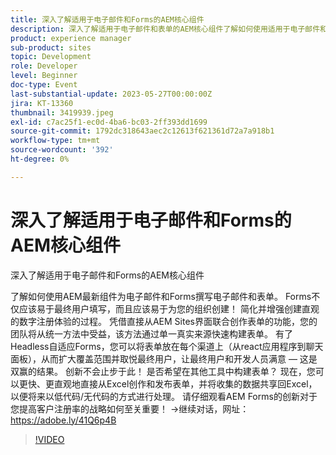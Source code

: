 ```yaml
---
title: 深入了解适用于电子邮件和Forms的AEM核心组件
description: 深入了解适用于电子邮件和表单的AEM核心组件了解如何使用适用于电子邮件和Forms的AEM最新组件撰写电子邮件和表单。 Forms不仅应该易于最终用户填写，而且应该易于为您的组织创建！ 简化并增强创建直观的数字注册体验的过程。 凭借直接从AEM Sites界面联合创作表单的功能，您的团队将从统一方法中受益，该方法通过单一真实来源快速构建表单。 有了Headless自适应Forms，您可以将表单放在每个渠道上（从react应用程序到聊天面板），从而扩大覆盖范围并取悦最终用户，让最终用户和开发人员满意 — 这是双赢的结果。 创新不会止步于此！ 是否希望在其他工具中构建表单？ 现在，您可以更快、更直观地直接从Excel创作和发布表单，并将收集的数据共享回Excel，以便将来以低代码/无代码的方式进行处理。 请仔细观看AEM Forms的创新对于您提高客户注册率的战略如何至关重要！
product: experience manager
sub-product: sites
topic: Development
role: Developer
level: Beginner
doc-type: Event
last-substantial-update: 2023-05-27T00:00:00Z
jira: KT-13360
thumbnail: 3419939.jpeg
exl-id: c7ac25f1-ec0d-4ba6-bc03-2ff393dd1699
source-git-commit: 1792dc318643aec2c12613f621361d72a7a918b1
workflow-type: tm+mt
source-wordcount: '392'
ht-degree: 0%

---
```


# 深入了解适用于电子邮件和Forms的AEM核心组件

深入了解适用于电子邮件和Forms的AEM核心组件

了解如何使用AEM最新组件为电子邮件和Forms撰写电子邮件和表单。 Forms不仅应该易于最终用户填写，而且应该易于为您的组织创建！ 简化并增强创建直观的数字注册体验的过程。 凭借直接从AEM Sites界面联合创作表单的功能，您的团队将从统一方法中受益，该方法通过单一真实来源快速构建表单。 有了Headless自适应Forms，您可以将表单放在每个渠道上（从react应用程序到聊天面板），从而扩大覆盖范围并取悦最终用户，让最终用户和开发人员满意 — 这是双赢的结果。 创新不会止步于此！ 是否希望在其他工具中构建表单？ 现在，您可以更快、更直观地直接从Excel创作和发布表单，并将收集的数据共享回Excel，以便将来以低代码/无代码的方式进行处理。 请仔细观看AEM Forms的创新对于您提高客户注册率的战略如何至关重要！ →继续对话，网址： https://adobe.ly/41Q6p4B

>[!VIDEO](https://video.tv.adobe.com/v/3419939/?learn=on)
